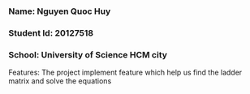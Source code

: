 <h3>Name: Nguyen Quoc Huy</h3>
<h3>Student Id: 20127518</h3>
<h3>School: University of Science HCM city</h3>
<p>Features: The project implement feature which help us find the ladder matrix and solve the equations</p>

